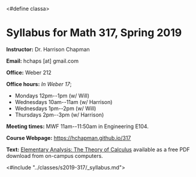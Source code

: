 <#define classa>
# Syllabus for Math 317, Spring 2019

**Instructor:** Dr. Harrison Chapman

**Email:** hchaps [at] gmail.com

**Office:** Weber 212

**Office hours:** *In Weber 17*; 

+ Mondays 12pm--1pm (w/ Will)
+ Wednesdays 10am--11am (w/ Harrison)
+ Wednesdays 1pm--2pm (w/ Will)
+ Thursdays 2pm--3pm (w/ Harrison)

**Meeting times:** MWF 11am--11:50am in Engineering E104.

**Course Webpage:** <https://hchapman.github.io/317>

**Text:** [Elementary Analysis: The Theory of Calculus](http://link.springer.com/book/10.1007/978-1-4614-6271-2) available as a free PDF download from on-campus computers.

<#include "../classes/s2019-317/_syllabus.md">
